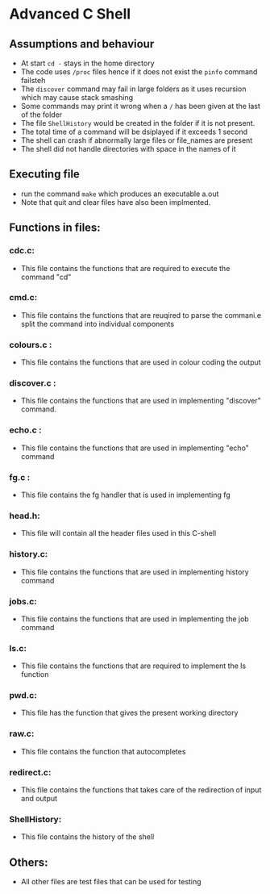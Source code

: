 # Advanced C Shell 

## Assumptions and behaviour
* At start ``` cd - ``` stays in the home directory
* The code uses ``` /proc ``` files hence if it does not exist the ``` pinfo ``` command failsteh
* The ``` discover ``` command may fail in large folders as it uses recursion which may cause stack smashing
* Some commands may print it wrong when a ```/``` has been given at the last of the folder
* The file ```ShellHistory``` would be created in the folder if it is not present.
* The total time of a command will be dsiplayed if it exceeds 1 second
* The shell can crash if abnormally large files or file_names are present
* The shell did not handle directories with space in the names of it

## Executing file
* run the command ``` make ``` which produces an executable a.out
* Note that quit and clear files have also been implmented.


## Functions in files:
### cdc.c:
* This file contains the functions that are required to execute the command "cd"

### cmd.c:
* This file contains the functions that are reuqired to parse the commani.e split the command into individual components

### colours.c :
* This file contains the functions that are used in colour coding the output

### discover.c :
* This file contains the functions that are used in implementing "discover" command. 

### echo.c :
* This file contains the functions that are used in implementing "echo" command

### fg.c :
* This file contains the fg handler that is used in implementing fg

### head.h:
* This file will contain all the header files used in this C-shell

### history.c:
* This file contains the functions that are used in implementing history command

### jobs.c:
* This file contains the functions that are used in implementing the job command

### ls.c:
* This file contains the functions that are required to implement the ls function

### pwd.c:
* This file has the function that gives the present working directory

### raw.c:
* This file contains the function that autocompletes

### redirect.c:
* This file contains the functions that takes care of the redirection of input and output

### ShellHistory:
* This file contains the history of the shell

## Others:
* All other files are test files that can be used for testing
